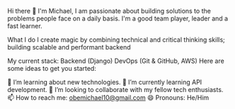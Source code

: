 Hi there 👋 I'm Michael,
I am passionate about building solutions to the problems people face on a daily basis. I'm a good team player, leader and a fast learner.

What I do
I create magic by combining technical and critical thinking skills; building scalable and performant backend

My current stack:
Backend (Django)
DevOps (Git & GitHub, AWS)
Here are some ideas to get you started:

🔭 I’m learning about new technologies.
🌱 I’m currently learning API development.
👯 I’m looking to collaborate with my fellow tech enthusiasts.
📫 How to reach me: obemichael10@gmail.com
😄 Pronouns: He/Him

